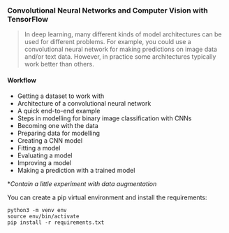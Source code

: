 ### Convolutional Neural Networks and Computer Vision with TensorFlow

>  In deep learning, many different kinds of model architectures can be used for different problems.
For example, you could use a convolutional neural network for making predictions on image data and/or text data.
However, in practice some architectures typically work better than others.

#### Workflow
- Getting a dataset to work with
- Architecture of a convolutional neural network
- A quick end-to-end example
- Steps in modelling for binary image classification with CNNs
- Becoming one with the data
- Preparing data for modelling
- Creating a CNN model
- Fitting a model
- Evaluating a model
- Improving a model
- Making a prediction with a trained model

 **Contain a little experiment with data augmentation*

You can create a pip virtual environment and install the requirements:
```
python3 -m venv env
source env/bin/activate
pip install -r requirements.txt
```
